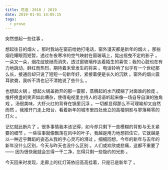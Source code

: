 ```yaml
---
title: 呓语：2018 / 2019
date: 2019-01-01 14:05:15
tags:
  - prose
---
```


突然想起一些往事 。

想起往日的烟火 。那时我站在窗前给她打电话，窗外漫天都是新年的烟火 。那些烟花耀眼而短暂，透过冬夜寒冷的空气映射在窗玻璃上，晃出摇曳不定的影子 。一朵又一朵，烟花绽放继而消失，透过窗玻璃传达着陌生的喜悦；我的心脏也在有力地跳动，鲜红而热烈，期待着未曾发生的将来 。电话铃响了似乎有一个世纪那么长，接通后却只说了短短一句新年好，紧接着便是长久的沉默 。窗外的烟火震耳欲聋，我听不清也记不清她说了些什么 。

<!--more-->

也想起火锅 。想起火锅盖掀开的那一霎那，蒸腾起的水汽模糊了对面谁的脸庞 。推杯换盏的笑声如此嘈杂，使得电视里主持人的话语听起来像一场自导自演的独角戏 。汤很美味，大虾火红的背脊在锅里沉浮 。一切都显得那么不可理喻却又自然而然 。我推开门走上阳台，看着新年的城市里四处耸立的高楼阴影与寥落稀零的灯火 。

记忆就此断片了 。很多事情我本该记得，如今却只剩下一些模糊的背影与无关紧要的细节 。一些往事就像飘荡在风中的叶子，我越是用力地想抓住它，它就越是以一种近乎舞蹈的姿态从我的手心灵巧的滑过 。细细回想，今年的新年与去年的新年没什么区别，今天与昨天也没什么区别 。人们或欢欣或悲痛，这都不重要了 —— 因为很快我就会忘得一干二净，忘得只剩一些隐约的光影 。

今天回来时发现，走廊上的红灯笼依旧高高挂着，只是已是新年了 。